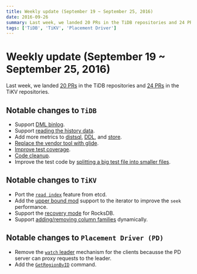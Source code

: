 ```yaml
---
title: Weekly update (September 19 ~ September 25, 2016)
date: 2016-09-26
summary: Last week, we landed 20 PRs in the TiDB repositories and 24 PRs in the TiKV repositories.
tags: ['TiDB', 'TiKV', 'Placement Driver']
---
```


# Weekly update (September 19 ~ September 25, 2016)

Last week, we landed [20 PRs](https://github.com/pingcap/tidb/pulls?utf8=%E2%9C%93&q=is%3Apr%20is%3Amerged%20merged%3A2016-09-19..2016-09-25%20) in the TiDB repositories and [24 PRs](https://github.com/search?utf8=%E2%9C%93&q=repo%3Apingcap%2Ftikv+repo%3Apingcap%2Fpd+is%3Apr+is%3Amerged+merged%3A2016-09-19..2016-09-25&type=Issues&ref=searchresults) in the TiKV repositories.

## Notable changes to `TiDB`

+ Support [DML binlog](https://github.com/pingcap/tidb/pull/1660).
+ Support [reading the history data](https://github.com/pingcap/tidb/pull/1734).
+ Add more metrics to [distsql](https://github.com/pingcap/tidb/pull/1737), [DDL](https://github.com/pingcap/tidb/pull/1738), and [store](https://github.com/pingcap/tidb/pull/1741).
+ [Replace the vendor tool with glide](https://github.com/pingcap/tidb/pull/1743).
+ [Improve test coverage](https://github.com/pingcap/tidb/pull/1723).
+ [Code cleanup](https://github.com/pingcap/tidb/pull/1745).
+ Improve the test code by [splitting a big test file into smaller files](https://github.com/pingcap/tidb/pull/1757).

## Notable changes to `TiKV`

+ Port the [`read index`](https://github.com/pingcap/tikv/pull/1032) feature from etcd.
+ Add the [upper bound mod](https://github.com/pingcap/tikv/pull/1060) support to the iterator to improve the `seek` performance.
+ Support the [recovery mode](https://github.com/pingcap/tikv/pull/1069) for RocksDB.
+ Support [adding/removing column families](https://github.com/pingcap/tikv/pull/1098) dynamically.


## Notable changes to `Placement Driver (PD)`

+ Remove the [`watch` leader](https://github.com/pingcap/pd/pull/327) mechanism for the clients becausse the PD server can proxy requests to the leader.
+ Add the [`GetRegionByID`](https://github.com/pingcap/pd/pull/329) command.
